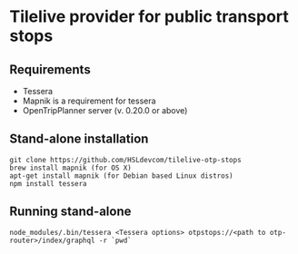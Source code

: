 # Tilelive provider for public transport stops

## Requirements

- Tessera
 -  Mapnik is a requirement for tessera
- OpenTripPlanner server (v. 0.20.0 or above)

## Stand-alone installation

    git clone https://github.com/HSLdevcom/tilelive-otp-stops
    brew install mapnik (for OS X)
    apt-get install mapnik (for Debian based Linux distros)
    npm install tessera
    
## Running stand-alone

    node_modules/.bin/tessera <Tessera options> otpstops://<path to otp-router>/index/graphql -r `pwd`


